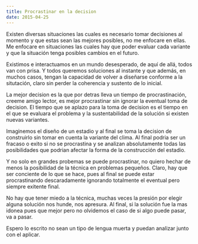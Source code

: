 ```yaml
---
title: Procrastinar en la decision
date: 2015-04-25
---
```


Existen diversas situaciones las cuales es necesario tomar decisiones al momento y que estas sean las mejores posibles, no me enfocare en ellas. Me enfocare en situaciones las cuales hay que poder evaluar cada variante y que la situación tenga posibles cambios en el futuro.

Existimos e interactuamos en un mundo desesperado, de aquí de allá, todos van con prisa. Y todos queremos soluciones al instante y que además, en muchos casos, tengan la capacidad de volver a diseñarse conforme a la situtación, claro sin perder la coherencia y sustento de lo inicial.

La mejor decision es la que por detras lleva un tiempo de procrastinación, creeme amigo lector, es mejor procrastinar sin ignorar la eventual toma de decision. El tiempo que se aplazo para la toma de decision es el tiempo en el que se evaluara el problema y la sustentabilidad de la solución si existen nuevas variantes.

Imaginemos el diseño de un estadio y al final se toma la decision de construirlo sin tomar en cuenta la variante del clima. Al final podria ser un fracaso o exito si no se procrastina y se analizan absolutamente todas las posibilidades que podrian afectar la forma de la construcción del estadio.

Y no solo en grandes probemas se puede procrastinar, no quiero hechar de menos la posibilidad de la técnica en problemas pequeños. Claro, hay que ser conciente de lo que se hace, pues al final se puede estar procrastinando descaradamente ignorando totalmente el eventual pero siempre exitente final.

No hay que tener miedo a la técnica, muchas veces la presión por elegir alguna solución nos hunde, nos apresura. Al final, si la solución fue la mas idonea pues que mejor pero no olvidemos el caso de si algo puede pasar, va a pasar.

Espero lo escrito no sean un tipo de lengua muerta y puedan analizar junto con el aplicar.
